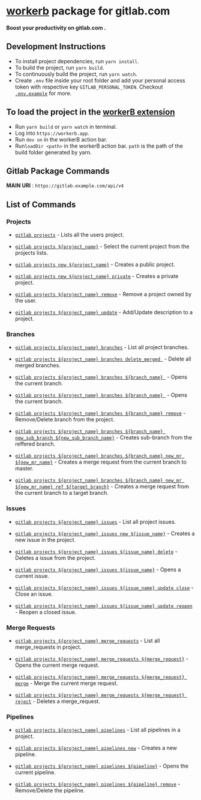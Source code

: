 # [workerb](https://workerb.io/) package for gitlab.com

**Boost your productivity on gitlab.com .**

## Development Instructions

- To install project dependencies, run `yarn install`.
- To build the project, run `yarn build`.
- To continuously build the project, run `yarn watch`.
- Create `.env` file inside your root folder and add your personal access token with respective key `GITLAB_PERSONAL_TOKEN`. Checkout [`.env.example`](./.env.example) for more.

## To load the project in the [workerB extension](https://chrome.google.com/webstore/detail/jdbakbjkiklbibfccegfejjdlcgpnnpe)

- Run `yarn build` or `yarn watch` in terminal.
- Log into `https://workerb.app`.
- Run `dev on` in the workerB action bar.
- Run`loadDir <path>` in the workerB action bar. `path` is the path of the build folder generated by yarn.

## Gitlab Package Commands

**MAIN URI** : `https://gitlab.example.com/api/v4`

## List of Commands

### Projects
* [`gitlab projects`](./src/actions/projects/options.ts) - Lists all the users project.

* [`gitlab projects ${project_name}`](./src/actions/projects/options/index.ts) - Select the current project from the projects lists.

* [`gitlab projects new ${project_name}`](./src/actions/projects/new.ts) - Creates a public project.

* [`gitlab projects new ${project_name} private`](./src/actions/projects/new.ts) - Creates a private project.

* [`gitlab projects ${project_name} remove`](./src/actions/projects/options/remove.ts) - Remove a project owned by the user.

* [`gitlab projects ${project_name} update`](./src/actions/projects/options/update.ts) - Add/Update description to a project.

### Branches
* [`gitlab projects ${project_name} branches`](./src/actions/projects/options/branches/options.ts) - List all project branches.

* [`gitlab projects ${project_name} branches delete_merged `](./src/actions/projects/options/branches/delete_merged.ts) - Delete all merged branches.

* [`gitlab projects ${project_name} branches ${branch_name} `](./src/actions/projects/options/branches/options/index.ts) - Opens the current branch.

* [`gitlab projects ${project_name} branches ${branch_name} `](./src/actions/projects/options/branches/options/index.ts) - Opens the current branch.

* [`gitlab projects ${project_name} branches ${branch_name} remove`](./src/actions/projects/options/branches/options/remove.ts) - Remove/Delete branch from the project.

* [`gitlab projects ${project_name} branches ${branch_name} new_sub_branch ${new_sub_branch_name}`](./src/actions/projects/options/branches/options/new_sub_branch.ts) - Creates sub-branch from the reffered branch.

* [`gitlab projects ${project_name} branches ${branch_name} new_mr ${new_mr_name}`](./src/actions/projects/options/branches/options/new_sub_branch.ts) - Creates a merge request from the current branch to master.

* [`gitlab projects ${project_name} branches ${branch_name} new_mr ${new_mr_name} ref ${target_branch}`](./src/actions/projects/options/branches/options/new_sub_branch.ts) - Creates a merge request from the current branch to a target branch.

### Issues
* [`gitlab projects ${project_name} issues`](./src/actions/projects/options/issues/options.ts) - List all project issues.

* [`gitlab projects ${project_name} issues new ${issue_name}`](./src/actions/projects/options/issues/new.ts) - Creates a new issue in the project.

* [`gitlab projects ${project_name} issues ${issue_name} delete`](./src/actions/projects/options/issues/options/delete.ts) - Deletes a issue from the project.

* [`gitlab projects ${project_name} issues ${issue_name}`](./src/actions/projects/options/issues/options/index.ts) - Opens a current issue.

* [`gitlab projects ${project_name} issues ${issue_name} update close`](./src/actions/projects/options/issues/options/update.ts) - Close an issue.
 
* [`gitlab projects ${project_name} issues ${issue_name} update reopen`](./src/actions/projects/options/issues/options/update.ts) - Reopen a closed issue.

### Merge Requests
* [`gitlab projects ${project_name} merge_requests`](./src/actions/projects/options/merge_requests/options.ts) - List all merge_requests in project.

* [`gitlab projects ${project_name} merge_requests ${merge_request}`](./src/actions/projects/options/merge_requests/options/index.ts) - Opens the current merge request.

* [`gitlab projects ${project_name} merge_requests ${merge_request} merge`](./src/actions/projects/options/merge_requests/options/merge.ts) - Merge the current merge request.

* [`gitlab projects ${project_name} merge_requests ${merge_request} reject`](./src/actions/projects/options/merge_requests/options/reject.ts) - Deletes a merge_request.

### Pipelines
* [`gitlab projects ${project_name} pipelines`](./src/actions/projects/options/pipelines/options.ts) - List all pipelines in a project.

* [`gitlab projects ${project_name} pipelines new`](./src/actions/projects/options/pipelines/new.ts) - Creates a new pipeline.

* [`gitlab projects ${project_name} pipelines ${pipeline}`](./src/actions/projects/options/pipelines/options/index.ts) - Opens the current pipeline.

* [`gitlab projects ${project_name} pipelines ${pipeline} remove`](./src/actions/projects/options/pipelines/options/remove.ts) - Remove/Delete the pipeline.

